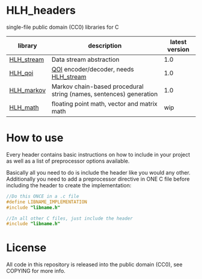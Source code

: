 # HLH_headers

single-file public domain (CC0) libraries for C

|library|description|latest version|
|---|---|---|
|[HLH_stream](HLH_stream.h)|Data stream abstraction|1.0|
|[HLH_qoi](HLH_qoi.h)|[QOI](https://qoiformat.org/) encoder/decoder, needs [HLH_stream](HLH_stream.h)|1.0|
|[HLH_markov](HLH_markov.h)|Markov chain-based procedural string (names, sentences) generation|1.0|
|[HLH_math](HLH_math.h)|floating point math, vector and matrix math|wip|

# How to use

Every header contains basic instructions on how to include in your project as well as a list of preprocessor options available. 

Basically all you need to do is include the header like you would any other. Additionally you need to add a preprocessor directive in ONE C file before including the header to create the implementation:

```C
//Do this ONCE in a .c file
#define LIBNAME_IMPLEMENTATION
#include "libname.h"

//In all other C files, just include the header
#include "libname.h"
```

# License

All code in this repository is released into the public domain (CC0), see COPYING for more info.
